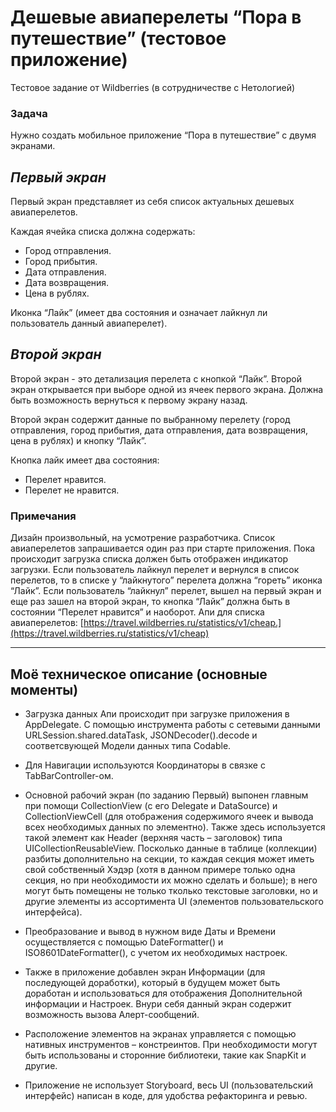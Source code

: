 # Дешевые авиаперелеты “Пора в путешествие” (тестовое приложение)

Тестовое задание от Wildberries (в сотрудничестве с Нетологией)

### Задача

Нужно создать мобильное приложение “Пора в путешествие” с двумя экранами.

## *Первый экран*
Первый экран представляет из себя список актуальных дешевых авиаперелетов.

Каждая ячейка списка должна содержать:

* Город отправления.
* Город прибытия.
* Дата отправления.
* Дата возвращения.
* Цена в рублях.

Иконка “Лайк” (имеет два состояния и означает лайкнул ли пользователь данный авиаперелет).

## *Второй экран*
Второй экран - это детализация перелета с кнопкой “Лайк”.
Второй экран открывается при выборе одной из ячеек первого экрана. Должна быть возможность вернуться к первому экрану назад.

Второй экран содержит данные по выбранному перелету (город отправления, город прибытия, дата отправления, дата возвращения, цена в рублях) и кнопку “Лайк”.

Кнопка лайк имеет два состояния:

* Перелет нравится.
* Перелет не нравится.


### Примечания

Дизайн произвольный, на усмотрение разработчика.
Список авиаперелетов запрашивается один раз при старте приложения.
Пока происходит загрузка списка должен быть отображен индикатор загрузки.
Если пользователь лайкнул перелет и вернулся в список перелетов, то в списке у “лайкнутого” перелета должна “гореть” иконка “Лайк”.
Если пользователь “лайкнул” перелет, вышел на первый экран и еще раз зашел на второй экран, то кнопка “Лайк” должна быть в состоянии “Перелет нравится” и наоборот.
Апи для списка авиаперелетов: [https://travel.wildberries.ru/statistics/v1/cheap.](https://travel.wildberries.ru/statistics/v1/cheap)

________________________________________________________________________

## Моё техническое описание (основные моменты)

* Загрузка данных Апи происходит при загрузке приложения в AppDelegate. С помощью инструмента работы с сетевыми данными URLSession.shared.dataTask,  JSONDecoder().decode и соответсвующей Модели данных типа Codable.

* Для Навигации используются Координаторы в связке с TabBarController-ом.

* Основной рабочий экран (по заданию Первый) выпонен главным при помощи CollectionView (с его Delegate и DataSource) и CollectionViewCell (для отображения содержимого ячеек и вывода всех необходимых данных по элементно). Также здесь используется такой элемент как Header (верхняя часть – заголовок) типа UICollectionReusableView. Посколько данные в таблице (коллекции) разбиты дополнительно на секции, то каждая секция может иметь свой собственный Хэдэр (хотя в данном примере только одна секция, но при необходимости их можно сделать и больше); в него могут быть помещены не только тколько текстовые заголовки, но и другие элементы из ассортимента UI (элементов пользовательского интерфейса).

* Преобразование и вывод в нужном виде Даты и Времени осуществляется с помощью DateFormatter() и ISO8601DateFormatter(), с учетом их необходимых настроек.

* Также в приложение добавлен экран Информации (для последующей доработки), который в будущем может быть доработан и использоваться для отображения Дополнительной информации и Настроек. Внури себя данный экран содержит возможность вызова Алерт-сообщений.

* Расположение элементов на экранах управляется с помощью нативных инструментов – констреинтов. При необходимости могут быть использованы и сторонние библиотеки, такие как SnapKit и другие. 

* Приложение не использует Storyboard, весь UI (пользовательский интерфейс) написан в коде, для удобства рефакторинга и ревью.










